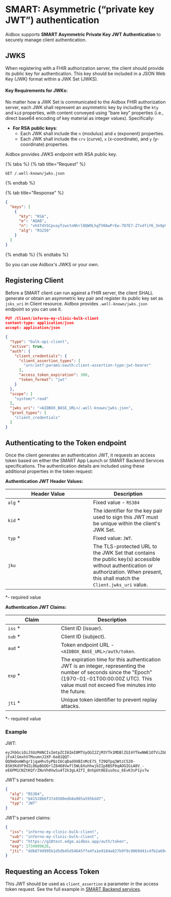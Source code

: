 # SMART: Asymmetric (“private key JWT”) authentication

Aidbox supports **SMART Asymmetric Private Key JWT Authentication** to securely manage client authentication.&#x20;

## JWKS

When registering with a FHIR authorization server, the client should provide its public key for authentication. This key should be included in a JSON Web Key (JWK) format within a JWK Set (JWKS).&#x20;

#### **Key Requirements for JWKs:**

No matter how a JWK Set is communicated to the Aidbox FHIR authorization server, each JWK shall represent an asymmetric key by including the `kty` and `kid` properties, with content conveyed using “bare key” properties (i.e., direct base64 encoding of key material as integer values). Specifically:

* **For RSA public keys**:
  * Each JWK shall include the `n` (modulus) and `e` (exponent) properties.
  * Each JWK shall include the `crv` (curve), `x` (x-coordinate), and `y` (y-coordinate) properties.

Aidbox provides JWKS endpoint with RSA public key.

{% tabs %}
{% tab title="Request" %}
```http
GET /.well-known/jwks.json
```
{% endtab %}

{% tab title="Response" %}
```json
{
  "keys": [
    {
      "kty": "RSA",
      "e": "AQAB",
      "n": "vhXfdVSCpvayTzwstnNhrl0QW9LhgTV0AwPrEw-7O7E7-Z7vdfiY6_3n9p92-yQC-dYbfX8-psnd5aypmus_Z0UMXGi8bKy8rMWAb0Ggwb1LndkTJI5MzITY-dcVIeIkGlH21v1Hnsl80UTNdNwatdLK6BtZmqxxXN1VNn-iQF_eztXhrCP-cn3xOugYiwByk5El6DEiSIe4X6xHY1U3WlBdndCHaDoC2enUlCqWmJi0ttrLsQUwdHWvyhFfVfOnYM77oU4nSeFgxTVO0vT8PFY5yUYNjh2_KoDkotASLpzxSluWOXWoX84GSRIdURK9-7qzsZTKOT5cdmp4Ai7c8Q",
      "alg": "RS256"
    }
  ]
}

```
{% endtab %}
{% endtabs %}

So you can use Aidbox's JWKS or your own.

## Registering Client

Before a SMART client can run against a FHIR server, the client SHALL generate or obtain an asymmetric key pair and register its public key set as `jsks_uri` in Client resource. Aidbox provides  `.well-known/jwks.json` endpoint so you can use it.

```json
PUT /Client/inferno-my-clinic-bulk-client
content-type: application/json
accept: application/json

{
  "type": "bulk-api-client",
  "active": true,
  "auth": {
    "client_credentials": {
      "client_assertion_types": [
        "urn:ietf:params:oauth:client-assertion-type:jwt-bearer"
      ],
      "access_token_expiration": 300,
      "token_format": "jwt"
    }
  },
  "scope": [
    "system/*.read"
  ],
  "jwks_uri": "<AIDBOX_BASE_URL>/.well-known/jwks.json",
  "grant_types": [
    "client_credentials"
  ]
}
```

## Authenticating to the Token endpoint

Once the client generates an authentication JWT, it requests an access token based on either the SMART App Launch or SMART Backend Services specifications. The authentication details are included using these additional properties in the token request:

**Authentication JWT Header Values:**

<table><thead><tr><th width="252">Header Value</th><th>Description</th></tr></thead><tbody><tr><td><code>alg</code> *</td><td>Fixed value - <code>RS384</code></td></tr><tr><td><code>kid</code> *</td><td>The identifier for the key pair used to sign this JWT must be unique within the client's JWK Set.</td></tr><tr><td><code>typ</code> *</td><td>Fixed value: <code>JWT</code>.</td></tr><tr><td><code>jku</code></td><td>The TLS-protected URL to the JWK Set that contains the public key(s) accessible without authentication or authorization. When present, this shall match the <code>Client.jwks_uri</code> value.</td></tr></tbody></table>

\*- required value

**Authentication JWT Claims:**

<table><thead><tr><th width="151">Claim</th><th>Description</th></tr></thead><tbody><tr><td><code>iss</code> *</td><td>Client ID (issuer).</td></tr><tr><td><code>sub</code> *</td><td>Client ID (subject).</td></tr><tr><td><code>aud</code> *</td><td>Token endpoint URL - <code>&#x3C;AIDBOX_BASE_URL>/auth/token</code>.</td></tr><tr><td><code>exp</code> *</td><td>The expiration time for this authentication JWT is an integer, representing the number of seconds since the "Epoch" (1970-01-01T00:00:00Z UTC). This value must not exceed five minutes into the future.</td></tr><tr><td><code>jti</code> *</td><td>Unique token identifier to prevent replay attacks.</td></tr></tbody></table>

\*- required value

### Example

JWT:

```
eyJhbGciOiJSUzM4NCIsImtpZCI6ImI0MTUyOGI2ZjM3YTk1MDBlZGI4YTkwNWE1OTViZGQ3IiwidHlwIjoiSldUIn0.eyJpc3MiOiJpbmZlcm5vLW15LWNsaW5pYy1idWxrLWNsaWVudCIsInN1YiI6ImluZmVybm8tbXktY2xpbmljLWJ1bGstY2xpZW50IiwiYXVkIjoiaHR0cHM6Ly9nMTB0ZXN0LmVkZ2UuYWlkYm94LmFwcC9hdXRoL3Rva2VuIiwiZXhwIjoxNzM0MDA5NjI2LCJqdGkiOiJkZGI4NzQ5OTk1YjFkNWRiNDVkNTQ2NDVmZmU0ZmExZTkxODRhODI3YjlmOWM5MDY5ZDQxYzRmYjJhNjBjYTY3In0.hxKAec655NTH7Gs6qy2Cz2CXvETWnxF0jydjEdXNKYyrQvecBWct_ITc92eFiDnZ5jubhExqojeE2HUDn3lmS89Q9qFfGEsByLWXy4nJqSHa2y5mWxD5aI3LF3c4oSOZXSj-jFxAlSmxhV7MxumnJ2XP-6e81QQT-QQ9mDomWhgrIjqaHhv5yPQzI6CqDad9XBInMcE7S_TZ9QTpq3WtzC520-8SH3KdVF9dILO6pBGOOrlZ8468Vwfl5WL6XuhhwjbIIp8B5F0qAOGIGiA8V_-eE6PM1CNZtKQfrZNvVh0VwSu4T2k3gL4ZfI_8nhpUt8EEusOsu_6EvK3sP1yv7w
```

JWT's parsed headers:

```json
{
  "alg": "RS384",
  "kid": "b41528b6f37a9500edb8a905a595bdd7",
  "typ": "JWT"
}
```

JWT's parsed claims:

```json
{
  "iss": "inferno-my-clinic-bulk-client",
  "sub": "inferno-my-clinic-bulk-client",
  "aud": "https://g10test.edge.aidbox.app/auth/token",
  "exp": 1734009626,
  "jti": "ddb8749995b1d5db45d54645ffe4fa1e9184a827b9f9c9069d41c4fb2a60ca67"
}
```

## Requesting an Access Token

This JWT should be used as `client_assertion` a parameter in the access token request. See the full example in [SMART Backend services](https://docs.aidbox.app/modules/security-and-access-control/smart-on-fhir/smart-client-authorization/smart-backend-services#obtain-access-token).

